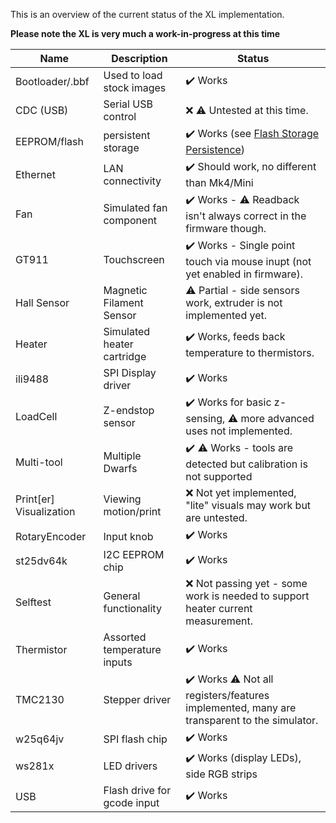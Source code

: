 
This is an overview of the current status of the XL implementation.

**Please note the XL is very much a work-in-progress at this time**

Name|Description|Status 
----|-----------|------
Bootloader/.bbf| Used to load stock images | ✔️ Works
CDC (USB) | Serial USB control | ❌ ⚠ Untested at this time.
EEPROM/flash | persistent storage|  ✔️ Works (see [Flash Storage Persistence](https://github.com/vintagepc/MINI404/wiki/Flash-Storage-Persistence))
Ethernet | LAN connectivity | ✔️ Should work, no different than Mk4/Mini
Fan| Simulated fan component |✔️ Works - ⚠ Readback isn't always correct in the firmware though.
GT911| Touchscreen | ✔️ Works - Single point touch via mouse inupt (not yet enabled in firmware).
Hall Sensor| Magnetic Filament Sensor | ⚠ Partial - side sensors work, extruder is not implemented yet.
Heater| Simulated heater cartridge | ✔️ Works, feeds back temperature to thermistors.
ili9488 | SPI Display driver | ✔️ Works 
LoadCell| Z-endstop sensor |  ✔️ Works for basic z-sensing, ⚠ more advanced uses not implemented.
Multi-tool | Multiple Dwarfs |  ✔️ ⚠ Works - tools are detected but calibration is not supported
Print[er] Visualization |Viewing motion/print| ❌ Not yet implemented, "lite" visuals may work but are untested.
RotaryEncoder| Input knob | ✔️ Works
st25dv64k| I2C EEPROM chip | ✔️ Works 
Selftest | General functionality | ❌ Not passing yet - some work is needed to support heater current measurement. 
Thermistor| Assorted temperature inputs | ✔️ Works 
TMC2130| Stepper driver | ✔️ Works ⚠ Not all registers/features implemented, many are transparent to the simulator.
w25q64jv| SPI flash chip | ✔️ Works 
ws281x| LED drivers | ✔️ Works (display LEDs), side RGB strips
USB | Flash drive for gcode input | ✔️ Works 
